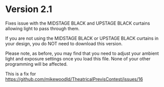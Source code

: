 <h1>Version 2.1</h1>

Fixes issue with the MIDSTAGE BLACK and UPSTAGE BLACK curtains allowing light to pass through them. 

If you are not using the MIDSTAGE BLACK or UPSTAGE BLACK curtains in your design, you do NOT need to download this version. 

Please note, as before, you may find that you need to adjust your ambient light and exposure settings once you load this file. None of your other programming will be affected.

This is a fix for https://github.com/mikewoodld/TheatricalPrevisContest/issues/16
